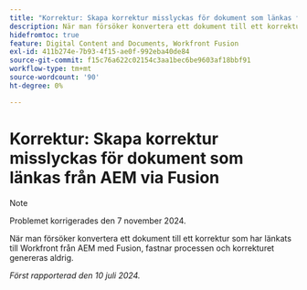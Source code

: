 ```yaml
---
title: "Korrektur: Skapa korrektur misslyckas för dokument som länkas från AEM via Fusion"
description: När man försöker konvertera ett dokument till ett korrektur som har länkats till Workfront från AEM med Fusion, fastnar processen och korrekturet genereras aldrig.
hidefromtoc: true
feature: Digital Content and Documents, Workfront Fusion
exl-id: 411b274e-7b93-4f15-ae0f-992eba40de84
source-git-commit: f15c76a622c02154c3aa1bec6be9603af18bbf91
workflow-type: tm+mt
source-wordcount: '90'
ht-degree: 0%

---
```


# Korrektur: Skapa korrektur misslyckas för dokument som länkas från AEM via Fusion

>[!NOTE]
>
>Problemet korrigerades den 7 november 2024.

När man försöker konvertera ett dokument till ett korrektur som har länkats till Workfront från AEM med Fusion, fastnar processen och korrekturet genereras aldrig.

_Först rapporterad den 10 juli 2024._
